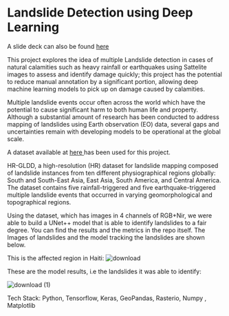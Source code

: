 # Landslide Detection using Deep Learning

A slide deck can also be found <a href = "[https://docs.google.com/presentation/d/1XBrxFEC0Vevl71OohKzahIv-yZ3y08jYd3MabAb84k4/edit?usp=drive_link](https://drive.google.com/file/d/1k_k5gSbiwaxUpx9kECyB3UGpgnfQ3AQs/view?usp=sharing)"> here </a>


This project explores the idea of multiple Landslide detection in cases of natural calamities such as heavy rainfall or earthquakes using Sattelite images to assess and identify damage quickly; this project has the potential to reduce manual annotation by a significant portion, allowing deep machine learning models to pick up on damage caused by calamities.

Multiple landslide events occur often across the world which have the potential to cause significant harm to both human life and property. Although a substantial amount of research has been conducted to
address mapping of landslides using Earth observation (EO) data, several gaps and uncertainties remain with developing models to be operational at the global scale.

A dataset available at <a href = "https://zenodo.org/records/7189381#.Y0a2UHZBxD9"> here </a> has been used for this project.

HR-GLDD, a high-resolution (HR) dataset for landslide mapping composed of landslide instances from ten different physiographical regions globally: South and South-East Asia, East Asia, South America, and Central America. The dataset contains five rainfall-triggered and five earthquake-triggered multiple landslide events that occurred in varying geomorphological and topographical regions.

Using the dataset, which has images in 4 channels of RGB+Nir, we were able to build a UNet++ model that is able to identify landslides to a fair degree.
You can find the results and the metrics in the repo itself. The Images of landslides and the model tracking the landslides are shown below.


This is the affected region in Haiti:
![download](https://github.com/YashC1308/LandSlide-Detection-DL/assets/83706455/a610cad1-e74f-4e6d-94c6-10201491ffe1)


These are the model results, i.e the landslides it was able to identify:

![download (1)](https://github.com/YashC1308/LandSlide-Detection-DL/assets/83706455/4c963b08-e9f8-4d28-bd03-35cd0e96c7bf)


Tech Stack:
Python, Tensorflow, Keras, GeoPandas, Rasterio, Numpy , Matplotlib
